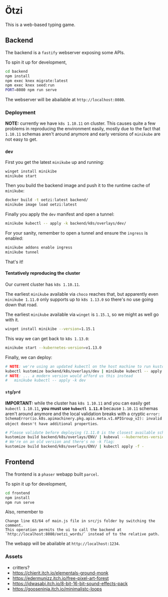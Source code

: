 # Ötzi

This is a web-based typing game.

## Backend

The backend is a `fastify` webserver exposing some APIs.

To spin it up for development,

```bash
cd backend
npm install
npm exec knex migrate:latest
npm exec knex seed:run
PORT=8080 npm run serve
```

The webserver will be abailable at `http://localhost:8080`.

### Deployment

**NOTE:** currently we have `k8s 1.10.11` on cluster. This causes quite a few problems in reproducing the environment easily, mostly due to the fact that `1.10.11` schemas aren't around anymore and early versions of `minikube` are not easy to get.

### `dev`

First you get the latest `minikube` up and running:

```bash
winget install minikibe
minikube start
```

Then you build the backend image and push it to the runtime cache of `minikube`:

```bash
docker build -t oetzi:latest backend/
minikube image load oetzi:latest
```

Finally you apply the `dev` manifest and open a tunnel:

```bash
minikube kubectl -- apply -k backend/k8s/overlays/dev/
```

For your sanity, remember to open a tunnel and ensure the `ingress` is enabled:

```bash
minikube addons enable ingress
minikube tunnel
```

That's it!

#### Tentatively reproducing the cluster

Our current cluster has `k8s 1.10.11`.

The earliest `minikube` available via `choco` reaches that, but apparently even `minikube 1.11.0` only supports up to `k8s 1.13.0` so there's no use going down that road.

The earliest `minikube` available via `winget` is `1.15.1`, so we might as well go with it.

```bash
winget install minikibe --version=1.15.1
```

This way we can get back to `k8s 1.13.0`:

```bash
minikube start --kubernetes-version=v1.13.0
```

Finally, we can deploy:

```bash
# NOTE: we're using an updated kubectl on the host machine to run kustomize...
kubectl kustomize backend/k8s/overlays/dev | minikube kubectl -- apply -f -
# NOTE: ... a modern version would afford us this instead
#   minikube kubectl -- apply -k dev
```

#### `stg`/`prd`

**IMPORTANT:** while the cluster has `k8s 1.10.11` and you can easily get `kubectl 1.10.11`, **you must use `kubectl 1.11.0`** because `1.10.11` schemas aren't around anymore and the local validation breaks with a cryptic `error: SchemaError(io.k8s.apimachinery.pkg.apis.meta.v1.APIGroup_v2): invalid object doesn't have additional properties`.

```bash
# Please validate before deploying (1.11.0 is the closest available schema version)
kustomize build backend/k8s/overlays/ENV/ | kubeval --kubernetes-version 1.11.0
# We're on an old version and there's no -k flag:
kustomize build backend/k8s/overlays/ENV/ | kubectl apply -f -
```

## Frontend

The frontend is a `phaser` webapp built `parcel`.

To spin it up for development,

```bash
cd frontend
npm install
npm run serve
```

Also, remember to

    Change line 63/64 of main.js file in src/js folder by switching the comment.
    This operation permits the ui to call the backend at `http://localhost:8080/oetzi_words/` instead of to the relative path.

The webapp will be abailable at `http://localhost:1234`.

### Assets

- critters?
- https://chierit.itch.io/elementals-ground-monk
- https://edermunizz.itch.io/free-pixel-art-forest
- https://jdwasabi.itch.io/8-bit-16-bit-sound-effects-pack
- https://gooseninja.itch.io/minimalistc-loops
